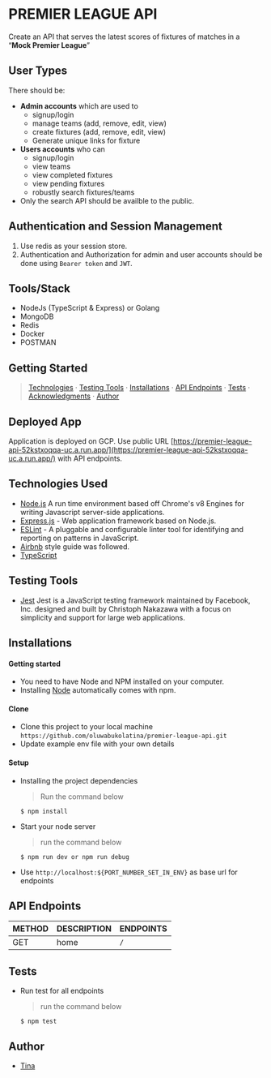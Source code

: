 # PREMIER LEAGUE API
Create an API that serves the latest scores of fixtures of matches in a “**Mock Premier League**”
## User Types
There should be:
- **Admin accounts** which are used to
  - signup/login
  - manage teams (add, remove, edit, view)
  - create fixtures (add, remove, edit, view)
  - Generate unique links for fixture
- **Users accounts** who can
  - signup/login
  - view teams
  - view completed fixtures
  - view pending fixtures
  - robustly search fixtures/teams
- Only the search API should be availble to the public.
## Authentication and Session Management
1. Use redis as your session store.
2. Authentication and Authorization for admin and user accounts should be done using `Bearer token` and `JWT`.

## Tools/Stack
- NodeJs (TypeScript & Express) or Golang
- MongoDB
- Redis
- Docker
- POSTMAN


## Getting Started
> [Technologies](#technologies-used) &middot; [Testing Tools](#testing-tools) &middot; [Installations](#installations)
> &middot; [API Endpoints](#api-endpoints) &middot; [Tests](#tests) &middot; [Acknowledgments](#acknowledgments)
> &middot; [Author](#author)

## Deployed App
Application is deployed on GCP. Use public
URL [https://premier-league-api-52kstxoqqa-uc.a.run.app/](https://premier-league-api-52kstxoqqa-uc.a.run.app/) with API endpoints.

## Technologies Used

- [Node.js](node) A run time environment based off Chrome's v8 Engines for writing Javascript server-side applications.
- [Express.js](https://expressjs.com) - Web application framework based on Node.js.
- [ESLint](https://eslint.org/) - A pluggable and configurable linter tool for identifying and reporting on patterns in
  JavaScript.
- [Airbnb](https://www.npmjs.com/package/eslint-config-airbnb) style guide was followed.
- [TypeScript](https://www.typescriptlang.org/)

## Testing Tools

- [Jest](https://jestjs.io/) Jest is a JavaScript testing framework maintained by Facebook, Inc. designed and built by
  Christoph Nakazawa with a focus on simplicity and support for large web applications.

## Installations

#### Getting started

- You need to have Node and NPM installed on your computer.
- Installing [Node](node) automatically comes with npm.

#### Clone

- Clone this project to your local machine `https://github.com/oluwabukolatina/premier-league-api.git`
- Update example env file with your own details

#### Setup

- Installing the project dependencies
  > Run the command below
  ```shell
  $ npm install
  ```
- Start your node server
  > run the command below
   ```shell
   $ npm run dev or npm run debug
  ```
- Use `http://localhost:${PORT_NUMBER_SET_IN_ENV}` as base url for endpoints

## API Endpoints

| METHOD | DESCRIPTION                             | ENDPOINTS                 |
| ------ | --------------------------------------- | ------------------------- |
| GET    | home               | `/`           |

## Tests

- Run test for all endpoints
  > run the command below
  ```shell
  $ npm test
  ```

## Author

- [Tina](https://github.com/oluwabukolatina)
